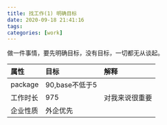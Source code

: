 ```yaml
---
title: 找工作(1) 明确目标
date: 2020-09-18 21:41:16
tags:
categories: [work]
---
```


做一件事情，要先明确目标，没有目标，一切都无从谈起。  

|属性|目标|解释|
|:----|:----|:----|
|package|90,base不低于5||
|工作时长|975|对我来说很重要|
|企业性质|外企优先||  

<!--more-->